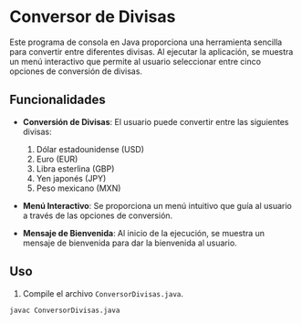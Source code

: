 # Conversor de Divisas

Este programa de consola en Java proporciona una herramienta sencilla para convertir entre diferentes divisas. Al ejecutar la aplicación, se muestra un menú interactivo que permite al usuario seleccionar entre cinco opciones de conversión de divisas.

## Funcionalidades

- **Conversión de Divisas**: El usuario puede convertir entre las siguientes divisas:
  1. Dólar estadounidense (USD)
  2. Euro (EUR)
  3. Libra esterlina (GBP)
  4. Yen japonés (JPY)
  5. Peso mexicano (MXN)

- **Menú Interactivo**: Se proporciona un menú intuitivo que guía al usuario a través de las opciones de conversión.

- **Mensaje de Bienvenida**: Al inicio de la ejecución, se muestra un mensaje de bienvenida para dar la bienvenida al usuario.

## Uso

1. Compile el archivo `ConversorDivisas.java`.
```bash
javac ConversorDivisas.java
